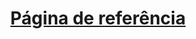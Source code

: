 <h1 align="center"> <a href="https://www.tnc.org.br/ajude/concurso-de-fotos/?utm_source=google&utm_medium=cpc&utm_campaign=concurso-fotos&gclid=Cj0KCQiAmpyRBhC-ARIsABs2EApAmDEZsgvAdHTTkbRz40vkTV16ZiEK0aSUDTh0WhGdT7ItCmPBq-8aAmGJEALw_wcB">Página de referência</a></h1>